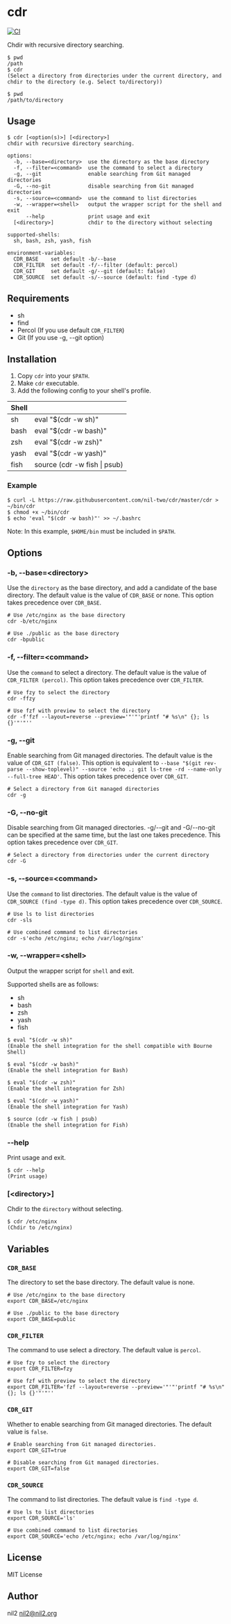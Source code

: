 cdr
===

[![CI](https://github.com/nil-two/cdr/actions/workflows/test.yml/badge.svg)](https://github.com/nil-two/cdr/actions/workflows/test.yml)

Chdir with recursive directory searching.

```
$ pwd
/path
$ cdr
(Select a directory from directories under the current directory, and chdir to the directory (e.g. Select to/directory))

$ pwd
/path/to/directory
```

Usage
-----

```
$ cdr [<option(s)>] [<directory>]
chdir with recursive directory searching.

options:
  -b, --base=<directory>  use the directory as the base directory
  -f, --filter=<command>  use the command to select a directory
  -g, --git               enable searching from Git managed directories
  -G, --no-git            disable searching from Git managed directories
  -s, --source=<command>  use the command to list directories
  -w, --wrapper=<shell>   output the wrapper script for the shell and exit
      --help              print usage and exit
  [<directory>]           chdir to the directory without selecting

supported-shells:
  sh, bash, zsh, yash, fish

environment-variables:
  CDR_BASE    set default -b/--base
  CDR_FILTER  set default -f/--filter (default: percol)
  CDR_GIT     set default -g/--git (default: false)
  CDR_SOURCE  set default -s/--source (default: find -type d)
```

Requirements
------------

- sh
- find
- Percol (If you use default `CDR_FILTER`)
- Git (If you use -g, --git option)

Installation
------------

1. Copy `cdr` into your `$PATH`.
2. Make `cdr` executable.
3. Add the following config to your shell's profile.

| Shell |                              |
|-------|------------------------------|
| sh    | eval "$(cdr -w sh)"          |
| bash  | eval "$(cdr -w bash)"        |
| zsh   | eval "$(cdr -w zsh)"         |
| yash  | eval "$(cdr -w yash)"        |
| fish  | source (cdr -w fish \| psub) |

### Example

```
$ curl -L https://raw.githubusercontent.com/nil-two/cdr/master/cdr > ~/bin/cdr
$ chmod +x ~/bin/cdr
$ echo 'eval "$(cdr -w bash)"' >> ~/.bashrc
```

Note: In this example, `$HOME/bin` must be included in `$PATH`.

Options
-------

### -b, --base=\<directory\>

Use the `directory` as the base directory,
and add a candidate of the base directory.
The default value is the value of `CDR_BASE` or none.
This option takes precedence over `CDR_BASE`.

```
# Use /etc/nginx as the base directory
cdr -b/etc/nginx

# Use ./public as the base directory
cdr -bpublic
```

### -f, --filter=\<command\>

Use the `command` to select a directory.
The default value is the value of `CDR_FILTER (percol)`.
This option takes precedence over `CDR_FILTER`.

```
# Use fzy to select the directory
cdr -ffzy

# Use fzf with preview to select the directory
cdr -f'fzf --layout=reverse --preview='"'"'printf "# %s\n" {}; ls {}'"'"''
```

### -g, --git

Enable searching from Git managed directories.
The default value is the value of `CDR_GIT (false)`.
This option is equivalent to `--base "$(git rev-parse --show-toplevel)" --source 'echo .; git ls-tree -rd --name-only --full-tree HEAD'`.
This option takes precedence over `CDR_GIT`.

```
# Select a directory from Git managed directories
cdr -g
```

### -G, --no-git

Disable searching from Git managed directories.
-g/--git and -G/--no-git can be specified at the same time, but the last one takes precedence.
This option takes precedence over `CDR_GIT`.

```
# Select a directory from directories under the current directory
cdr -G
```

### -s, --source=\<command\>

Use the `command` to list directories.
The default value is the value of `CDR_SOURCE (find -type d)`.
This option takes precedence over `CDR_SOURCE`.

```
# Use ls to list directories
cdr -sls

# Use combined command to list directories
cdr -s'echo /etc/nginx; echo /var/log/nginx'
```

### -w, --wrapper=\<shell\>

Output the wrapper script for `shell` and exit.

Supported shells are as follows:

- sh
- bash
- zsh
- yash
- fish

```
$ eval "$(cdr -w sh)"
(Enable the shell integration for the shell compatible with Bourne Shell)

$ eval "$(cdr -w bash)"
(Enable the shell integration for Bash)

$ eval "$(cdr -w zsh)"
(Enable the shell integration for Zsh)

$ eval "$(cdr -w yash)"
(Enable the shell integration for Yash)

$ source (cdr -w fish | psub)
(Enable the shell integration for Fish)
```

### --help

Print usage and exit.

```
$ cdr --help
(Print usage)
```

### [\<directory\>]

Chdir to the `directory` without selecting.

```
$ cdr /etc/nginx
(Chdir to /etc/nginx)
```

Variables
---------

### `CDR_BASE`

The directory to set the base directory.
The default value is none.

```
# Use /etc/nginx to the base directory
export CDR_BASE=/etc/nginx

# Use ./public to the base directory
export CDR_BASE=public
```

### `CDR_FILTER`

The command to use select a directory.
The default value is `percol`.

```
# Use fzy to select the directory
export CDR_FILTER=fzy

# Use fzf with preview to select the directory
export CDR_FILTER='fzf --layout=reverse --preview='"'"'printf "# %s\n" {}; ls {}'"'"''
```

### `CDR_GIT`

Whether to enable searching from Git managed directories.
The default value is `false`.

```
# Enable searching from Git managed directories.
export CDR_GIT=true

# Disable searching from Git managed directories.
export CDR_GIT=false
```

### `CDR_SOURCE`

The command to list directories.
The default value is `find -type d`.

```
# Use ls to list directories
export CDR_SOURCE='ls'

# Use combined command to list directories
export CDR_SOURCE='echo /etc/nginx; echo /var/log/nginx'
```

License
-------

MIT License

Author
------

nil2 <nil2@nil2.org>
